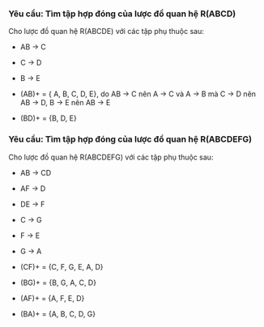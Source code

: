 ### Yêu cầu: Tìm tập hợp đóng của lược đồ quan hệ R(ABCD) 
Cho lược đồ quan hệ R(ABCDE) với các tập phụ thuộc sau:
- AB -> C
- C -> D
- B -> E

- (AB)+  = { A, B, C, D, E}, do AB -> C nên A -> C và A -> B mà C -> D nên AB -> D, B -> E nên AB -> E
- (BD)+ = {B, D, E}

### Yêu cầu: Tìm tập hợp đóng của lược đồ quan hệ R(ABCDEFG)

Cho lược đồ quan hệ R(ABCDEFG) với các tập phụ thuộc sau:
- AB -> CD
- AF -> D
- DE -> F
- C -> G
- F -> E
- G -> A

- (CF)+ = {C, F, G, E, A, D}
- (BG)+ = {B, G, A, C, D}
- (AF)+ = {A, F, E, D}
- (BA)+ = {A, B, C, D, G} 


